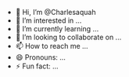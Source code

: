 - 👋 Hi, I’m @Charlesaquah
- 👀 I’m interested in ...
- 🌱 I’m currently learning ...
- 💞️ I’m looking to collaborate on ...
- 📫 How to reach me ...
- 😄 Pronouns: ...
- ⚡ Fun fact: ...

<!---
Charlesaquah/Charlesaquah is a ✨ special ✨ repository because its `README.md` (this file) appears on your GitHub profile.
You can click the Preview link to take a look at your changes.
--->

